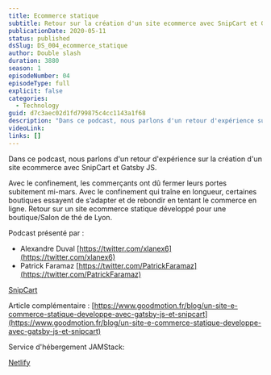 ```yaml
---
title: Ecommerce statique
subtitle: Retour sur la création d'un site ecommerce avec SnipCart et Gatsby JS
publicationDate: 2020-05-11
status: published
dsSlug: DS_004_ecommerce_statique
author: Double slash
duration: 3880
season: 1
episodeNumber: 04
episodeType: full
explicit: false
categories:
  - Technology
guid: d7c3aec02d1fd799875c4cc1143a1f68
description: "Dans ce podcast, nous parlons d'un retour d'expérience sur la création d'un site ecommerce avec SnipCart et Gatsby JS. Avec le confinement, les commerçants ont dû fermer leurs portes subitement mi-mars. Avec le confinement qui traîne en longueur, certaines boutiques essayent de s’adapter et de rebondir en tentant le commerce en ligne. Retour sur un site ecommerce statique développé pour une boutique/Salon de thé de Lyon. Podcast présenté par : Alexandre Duval https://twitter.com/xlanex6 Patrick Faramaz https://twitter.com/PatrickFaramaz SnipCart Article complémentaire : https://www.goodmotion.fr/blog/un-site-e-commerce-statique-developpe-avec-gatsby-js-et-snipcart Service d'hébergement JAMStack: Netlify"
videoLink: 
links: []
---
```


Dans ce podcast, nous parlons d'un retour d'expérience sur la création d'un site ecommerce avec SnipCart et Gatsby JS.

Avec le confinement, les commerçants ont dû fermer leurs portes subitement mi-mars. Avec le confinement qui traîne en longueur, certaines boutiques essayent de s’adapter et de rebondir en tentant le commerce en ligne.
Retour sur un site ecommerce statique développé pour une boutique/Salon de thé de Lyon.

Podcast présenté par :

- Alexandre Duval [https://twitter.com/xlanex6](https://twitter.com/xlanex6)
- Patrick Faramaz [https://twitter.com/PatrickFaramaz](https://twitter.com/PatrickFaramaz)

[SnipCart](https://snipcart.com/)

Article complémentaire :
[https://www.goodmotion.fr/blog/un-site-e-commerce-statique-developpe-avec-gatsby-js-et-snipcart](https://www.goodmotion.fr/blog/un-site-e-commerce-statique-developpe-avec-gatsby-js-et-snipcart)

Service d'hébergement JAMStack:

[Netlify](https://www.netlify.com/)
